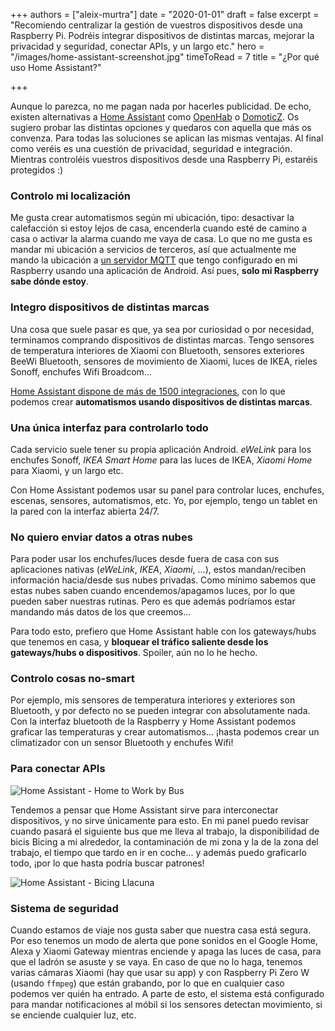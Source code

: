 +++
authors = ["aleix-murtra"]
date = "2020-01-01"
draft = false
excerpt = "Recomiendo centralizar la gestión de vuestros dispositivos desde una Raspberry Pi. Podréis integrar dispositivos de distintas marcas, mejorar la privacidad y seguridad, conectar APIs, y un largo etc."
hero = "/images/home-assistant-screenshot.jpg"
timeToRead = 7
title = "¿Por qué uso Home Assistant?"

+++
 
Aunque lo parezca, no me pagan nada por hacerles publicidad. De echo, existen alternativas a [Home Assistant](https://www.home-assistant.io/) como [OpenHab](https://www.openhab.org/) o [DomoticZ](https://www.domoticz.com/). Os sugiero probar las distintas opciones y quedaros con aquella que más os convenza. Para todas las soluciones se aplican las mismas ventajas. Al final como veréis es una cuestión de privacidad, seguridad e integración. Mientras controléis vuestros dispositivos desde una Raspberry Pi, estaréis protegidos :)

### Controlo mi localización

Me gusta crear automatismos según mi ubicación, tipo: desactivar la calefacción si estoy lejos de casa, encenderla cuando esté de camino a casa o activar la alarma cuando me vaya de casa. Lo que no me gusta es mandar mi ubicación a servicios de terceros, así que actualmente me mando la ubicación a [un servidor MQTT](https://www.home-assistant.io/integrations/owntracks/) que tengo configurado en mi Raspberry usando una aplicación de Android. Así pues, **solo mi Raspberry sabe dónde estoy**.

### Integro dispositivos de distintas marcas

Una cosa que suele pasar es que, ya sea por curiosidad o por necesidad, terminamos comprando dispositivos de distintas marcas. Tengo sensores de temperatura interiores de Xiaomi con Bluetooth, sensores exteriores BeeWi Bluetooth, sensores de movimiento de Xiaomi, luces de IKEA, rieles Sonoff, enchufes Wifi Broadcom... 

[Home Assistant dispone de más de 1500 integraciones](https://www.home-assistant.io/integrations/), con lo que podemos crear **automatismos usando dispositivos de distintas marcas**.

### Una única interfaz para controlarlo todo

Cada servicio suele tener su propia aplicación Android. *eWeLink* para los enchufes Sonoff, *IKEA Smart Home* para las luces de IKEA, *Xiaomi Home* para Xiaomi, y un largo etc. 

Con Home Assistant podemos usar su panel para controlar luces, enchufes, escenas, sensores, automatismos, etc. Yo, por ejemplo, tengo un tablet en la pared con la interfaz abierta 24/7.

### No quiero enviar datos a otras nubes

Para poder usar los enchufes/luces desde fuera de casa con sus aplicaciones nativas (*eWeLink*, *IKEA*, *Xiaomi*, ...), estos mandan/reciben información hacia/desde sus nubes privadas. Como mínimo sabemos que estas nubes saben cuando encendemos/apagamos luces, por lo que pueden saber nuestras rutinas. Pero es que además podríamos estar mandando más datos de los que creemos... 

Para todo esto, prefiero que Home Assistant hable con los gateways/hubs que tenemos en casa, y **bloquear el tráfico saliente desde los gateways/hubs o dispositivos**. Spoiler, aún no lo he hecho.

### Controlo cosas no-smart

Por ejemplo, mis sensores de temperatura interiores y exteriores son Bluetooth, y por defecto no se pueden integrar con absolutamente nada. Con la interfaz bluetooth de la Raspberry y Home Assistant podemos graficar las temperaturas y crear automatismos... ¡hasta podemos crear un climatizador con un sensor Bluetooth y enchufes Wifi!

### Para conectar APIs

![Home Assistant - Home to Work by Bus](/images/home-assistant-home-to-work-bus.jpg)

Tendemos a pensar que Home Assistant sirve para interconectar dispositivos, y no sirve únicamente para esto. En mi panel puedo revisar cuando pasará el siguiente bus que me lleva al trabajo, la disponibilidad de bicis Bicing a mi alrededor, la contaminación de mi zona y la de la zona del trabajo, el tiempo que tardo en ir en coche... y además puedo graficarlo todo, ¡por lo que hasta podría buscar patrones!

![Home Assistant - Bicing Llacuna](/images/home-assistant-bicing-llacuna.jpg)

### Sistema de seguridad

Cuando estamos de viaje nos gusta saber que nuestra casa está segura. Por eso tenemos un modo de alerta que pone sonidos en el Google Home, Alexa y Xiaomi Gateway mientras enciende y apaga las luces de casa, para que el ladrón se asuste y se vaya. En caso de que no lo haga, tenemos varias cámaras Xiaomi (hay que usar su app) y con Raspberry Pi Zero W (usando `ffmpeg`) que están grabando, por lo que en cualquier caso podemos ver quién ha entrado. A parte de esto, el sistema está configurado para mandar notificaciones al móbil si los sensores detectan movimiento, si se enciende cualquier luz, etc.